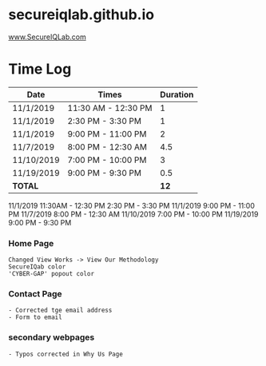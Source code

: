# secureiqlab.github.io
www.SecureIQLab.com


# Time Log

| Date       | Times               | Duration  |
| ---------- | ------------------- | --------- |
| 11/1/2019  | 11:30 AM - 12:30 PM | 1         |
| 11/1/2019  | 2:30 PM - 3:30 PM   | 1         |
| 11/1/2019  | 9:00 PM - 11:00 PM  | 2         |
| 11/7/2019  | 8:00 PM - 12:30 AM  | 4.5       |
| 11/10/2019 | 7:00 PM - 10:00 PM  | 3         |
| 11/19/2019 | 9:00 PM - 9:30 PM   | 0.5       |
| **TOTAL**  |                     | **12**    |


11/1/2019
    11:30AM - 12:30 PM
    2:30 PM - 3:30 PM
11/1/2019
    9:00 PM - 11:00 PM
11/7/2019
    8:00 PM - 12:30 AM
11/10/2019
    7:00 PM - 10:00 PM
11/19/2019
    9:00 PM - 9:30 PM

### Home Page
    Changed View Works -> View Our Methodology
    SecureIQab color
    'CYBER-GAP' popout color

### Contact Page
    - Corrected tge email address
    - Form to email

### secondary webpages
    - Typos corrected in Why Us Page